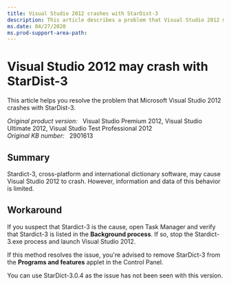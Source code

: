 ```yaml
---
title: Visual Studio 2012 crashes with StarDist-3
description: This article describes a problem that Visual Studio 2012 may crash with StarDist-3, and provides a workaround.
ms.date: 04/27/2020
ms.prod-support-area-path:
---
```

# Visual Studio 2012 may crash with StarDist-3

This article helps you resolve the problem that Microsoft Visual Studio 2012 crashes with StarDist-3.

_Original product version:_ &nbsp; Visual Studio Premium 2012, Visual Studio Ultimate 2012, Visual Studio Test Professional 2012  
_Original KB number:_ &nbsp; 2901613

## Summary

Stardict-3, cross-platform and international dictionary software, may cause Visual Studio 2012 to crash. However, information and data of this behavior is limited.

## Workaround

If you suspect that Stardict-3 is the cause, open Task Manager and verify that Stardict-3 is listed in the **Background process**. If so, stop the Stardict-3.exe process and launch Visual Studio 2012.

If this method resolves the issue, you're advised to remove StarDict-3 from the **Programs and features** applet in the Control Panel.

You can use StarDict-3.0.4 as the issue has not been seen with this version.

